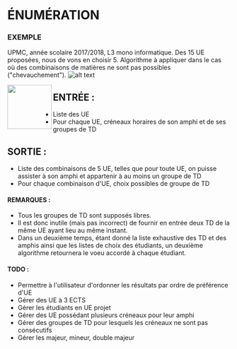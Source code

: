 # ÉNUMÉRATION

### EXEMPLE
UPMC, année scolaire 2017/2018, L3 mono informatique. Des 15 UE proposées, nous de vons en choisir 5.
Algorithme à appliquer dans le cas où des combinaisons de matières ne sont pas possibles ("chevauchement").
![alt text](https://github.com/UPMCStudentDevs/Code-Java/blob/master/edt%20S6.png)


<img align="left" width="100" height="100" src="https://github.com/UPMCStudentDevs/Code-Java/blob/master/edt%20S6.png">


## ENTRÉE : 
- Liste des UE
- Pour chaque UE, créneaux horaires de son amphi et de ses groupes de TD


## SORTIE :
- Liste des combinaisons de 5 UE, telles que pour toute UE, on puisse assister à son amphi et appartenir à au moins un groupe de TD
- Pour chaque combinaison d'UE, choix possibles de groupe de TD


#### REMARQUES :
- Tous les groupes de TD sont supposés libres.
- Il est donc inutile (mais pas incorrect) de fournir en entrée deux TD de la même UE ayant lieu au même instant.
- Dans un deuxième temps, étant donné la liste exhaustive des TD et des amphis ainsi que les listes de choix des étudiants, un deuxième algorithme retournera le voeu accordé à chaque étudiant.


#### TODO :
- Permettre à l'utilisateur d'ordonner les résultats par ordre de préférence d'UE
- Gérer des UE à 3 ECTS
- Gérer les étudiants en UE projet
- Gérer des UE possédant plusieurs créneaux pour leur amphi
- Gérer des groupes de TD pour lesquels les créneaux ne sont pas consécutifs
- Gérer les majeur, mineur, double majeur

